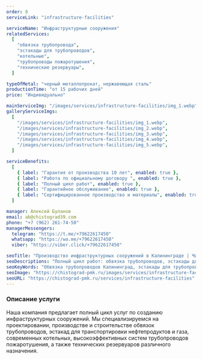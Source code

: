 ```yaml
---
order: 8
serviceLink: "infrastructure-facilities"

serviceName: "Инфраструктурные сооружения"
relatedServices:
  [
    "обвязка трубопровода",
    "эстакады для трубопроводов",
    "котельные",
    "трубопроводы пожаротушения",
    "технические резервуары",
  ]

typeOfMetal: "черный металлопрокат, нержавеющая сталь"
productionTime: "от 15 рабочих дней"
price: "Индивидуально"

mainServiceImg: "/images/services/infrastructure-facilities/img_1.webp"
galleryServiceImgs:
  [
    "/images/services/infrastructure-facilities/img_1.webp",
    "/images/services/infrastructure-facilities/img_2.webp",
    "/images/services/infrastructure-facilities/img_3.webp",
    "/images/services/infrastructure-facilities/img_4.webp",
    "/images/services/infrastructure-facilities/img_5.webp",
  ]

serviceBenefits:
  [
    { label: "Гарантия от производства 10 лет", enabled: true },
    { label: "Работа по официальному договору ", enabled: true },
    { label: "Полный цикл работ", enabled: true },
    { label: "Гарантийное обслуживание", enabled: true },
    { label: "Сертифицированное производство и материалы", enabled: true },
  ]

manager: Алексей Буланов
email: ab@chistograd39.com
phone: "+7 (962) 261-74-50"
managerMessengers:
  telegram: "https://t.me/+79622617450"
  whatsapp: "https://wa.me/+79622617450"
  viber: "https://viber.click/+79622617450"

seoTitle: "Производство инфраструктурных сооружений в Калининграде | Чистоград ПМК"
seoDescriptions: "Полный цикл работ: обвязка трубопроводов, эстакады для трубопроводов, котельные, трубопроводы пожаротушения, технические резервуары в Калининграде и области. Гарантия от производства 10 лет"
seoKeyWords: "Обвязка трубопроводов Калининград, эстакады для трубопроводов Калининград, котельные Калининград, трубопроводы пожаротушения Калининград, технические резервуары Калининград, производство эстакад Калининград"
seoImage: "https://chistograd-pmk.ru/images/services/infrastructure-facilities/img_1.webp"
seoURL: "https://chistograd-pmk.ru/services/infrastructure-facilities"
---
```


<h3>Описание услуги</h3>

Наша компания предлагает полный цикл услуг по созданию инфраструктурных сооружений.
Мы специализируемся на проектировании, производстве и строительстве обвязок трубопроводов, эстакад для транспортировки нефтепродуктов и газа, современных котельных, высокоэффективных систем трубопроводов пожаротушения, а также технических резервуаров различного назначения.
